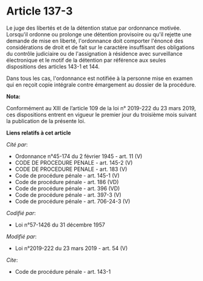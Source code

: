 # Article 137-3

Le juge des libertés et de la détention statue par ordonnance motivée. Lorsqu'il ordonne ou prolonge une détention provisoire
ou qu'il rejette une demande de mise en liberté, l'ordonnance doit comporter l'énoncé des considérations de droit et de fait
sur le caractère insuffisant des obligations du contrôle judiciaire ou de l'assignation à résidence avec surveillance
électronique et le motif de la détention par référence aux seules dispositions des articles 143-1 et 144.

Dans tous les cas, l'ordonnance est notifiée à la personne mise en examen qui en reçoit copie intégrale contre émargement au
dossier de la procédure.

**Nota:**

Conformément au XIII de l’article 109 de la loi n° 2019-222 du 23 mars 2019, ces dispositions entrent en vigueur le premier
jour du troisième mois suivant la publication de la présente loi.

**Liens relatifs à cet article**

_Cité par_:

  - Ordonnance n°45-174 du 2 février 1945 - art. 11 (V)
  - CODE DE PROCEDURE PENALE - art. 145-2 (V)
  - CODE DE PROCEDURE PENALE - art. 183 (V)
  - Code de procédure pénale - art. 145-1 (V)
  - Code de procédure pénale - art. 186 (VD)
  - Code de procédure pénale - art. 396 (VD)
  - Code de procédure pénale - art. 397-3 (V)
  - Code de procédure pénale - art. 706-24-3 (V)

_Codifié par_:

  - Loi n°57-1426 du 31 décembre 1957

_Modifié par_:

  - Loi n°2019-222 du 23 mars 2019 - art. 54 (V)

_Cite_:

  - Code de procédure pénale - art. 143-1
